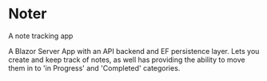 # Noter
A note tracking app

A Blazor Server App with an API backend and EF persistence layer. Lets you create and keep track of notes, as well has providing the ability to move them in to 'in Progress' and 'Completed' categories.
